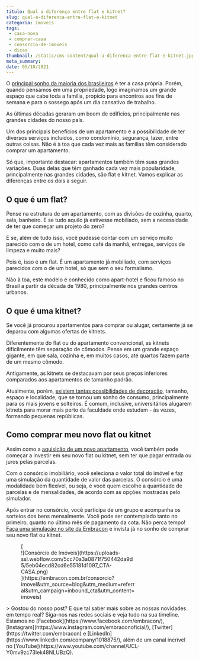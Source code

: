 ```yaml
---
titulo: Qual a diferença entre flat e kitnet?
slug: qual-a-diferenca-entre-flat-e-kitnet
categoria: imoveis
tags:
 - casa-nova
 - comprar-casa
 - consorcio-de-imoveis
 - dicas
thumbnail: /static/cms-content/qual-a-diferenca-entre-flat-e-kitnet.jpg
meta_summary: 
date: 05/10/2021
---
```

O [principal sonho da maioria dos brasileiros](https://www.embracon.com.br/blog/como-conquistar-a-estabilidade-da-casa-propria) é ter a casa própria. Porém, quando pensamos em uma propriedade, logo imaginamos um grande espaço que cabe toda a família, propício para encontros aos fins de semana e para o sossego após um dia cansativo de trabalho.

As últimas décadas geraram um boom de edifícios, principalmente nas grandes cidades do nosso país.

Um dos principais benefícios de um apartamento é a possibilidade de ter diversos serviços incluídos, como condomínio, segurança, lazer, entre outras coisas. Não é à toa que cada vez mais as famílias têm considerado comprar um apartamento.

Só que, importante destacar: apartamentos também têm suas grandes variações. Duas delas que têm ganhado cada vez mais popularidade, principalmente nas grandes cidades, são flat e kitnet. Vamos explicar as diferenças entre os dois a seguir.

O que é um flat?
----------------

Pense na estrutura de um apartamento, com as divisões de cozinha, quarto, sala, banheiro. E se tudo aquilo já estivesse mobiliado, sem a necessidade de ter que começar um projeto do zero?

E se, além de tudo isso, você pudesse contar com um serviço muito parecido com o de um hotel, como café da manhã, entregas, serviços de limpeza e muito mais?

Pois é, isso é um flat. É um apartamento já mobiliado, com serviços parecidos com o de um hotel, só que sem o seu formalismo.

Não à toa, este modelo é conhecido como apart-hotel e ficou famoso no Brasil a partir da década de 1980, principalmente nos grandes centros urbanos.

O que é uma kitnet?
-------------------

Se você já procurou apartamentos para comprar ou alugar, certamente já se deparou com algumas ofertas de kitnets.

Diferentemente do flat ou do apartamento convencional, as kitnets dificilmente têm separação de cômodos. Pense em um grande espaço gigante, em que sala, cozinha e, em muitos casos, até quartos fazem parte de um mesmo cômodo.

Antigamente, as kitnets se destacavam por seus preços inferiores comparados aos apartamentos de tamanho padrão.

Atualmente, porém, [existem tantas possibilidades de decoração](https://www.embracon.com.br/blog/5-dicas-de-como-otimizar-espaco-em-ambientes-pequenos), tamanho, espaço e localidade, que se tornou um sonho de consumo, principalmente para os mais jovens e solteiros. É comum, inclusive, universitários alugarem kitnets para morar mais perto da faculdade onde estudam - às vezes, formando pequenas repúblicas.

Como comprar meu novo flat ou kitnet
------------------------------------

Assim como a [aquisição de um novo apartamento](https://www.embracon.com.br/blog/como-comprar-um-apartamento), você também pode começar a investir em seu novo flat ou kitnet, sem ter que pagar entrada ou juros pelas parcelas.

Com o consórcio imobiliário, você seleciona o valor total do imóvel e faz uma simulação da quantidade de valor das parcelas. O consórcio é uma modalidade bem flexível, ou seja, é você quem escolhe a quantidade de parcelas e de mensalidades, de acordo com as opções mostradas pelo simulador.

Após entrar no consórcio, você participa de um grupo e acompanha os sorteios dos bens mensalmente. Você pode ser contemplado tanto no primeiro, quanto no último mês de pagamento da cota. Não perca tempo! [Faça uma simulação no site da Embracon](http://www.embracon.com.br/consorcio) e invista já no sonho de comprar seu novo flat ou kitnet.

<figure class="w-richtext-figure-type-image w-richtext-align-center" style="max-width:310px">[<div>![Consórcio de Imóveis](https://uploads-ssl.webflow.com/5cc70a3a0871f750442da9d5/5eb04ecd82cd6e55181d1097_CTA-CASA.png)</div>](https://embracon.com.br/consorcio?imovel&utm_source=blog&utm_medium=referral&utm_campaign=inbound_cta&utm_content=imoveis)</figure>> Gostou do nosso post? E que tal saber mais sobre as nossas novidades em tempo real? Siga-nos nas redes sociais e veja tudo na sua timeline. Estamos no [Facebook](https://www.facebook.com/embracon/), [Instagram](https://www.instagram.com/embraconoficial/), [Twitter](https://twitter.com/embracon) e [LinkedIn](https://www.linkedin.com/company/1018875/), além de um canal incrível no [YouTube](https://www.youtube.com/channel/UCL-Y0mv9zc73Iek48NLUBzQ).
